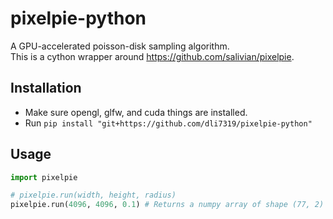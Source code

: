 # pixelpie-python

A GPU-accelerated poisson-disk sampling algorithm.  
This is a cython wrapper around https://github.com/salivian/pixelpie.


## Installation

* Make sure opengl, glfw, and cuda things are installed.
* Run `pip install "git+https://github.com/dli7319/pixelpie-python"`

## Usage
```python
import pixelpie

# pixelpie.run(width, height, radius)
pixelpie.run(4096, 4096, 0.1) # Returns a numpy array of shape (77, 2)
```